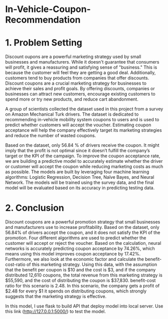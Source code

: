 # In-Vehicle-Coupon-Recommendation

# 1.	Problem Setting 


Discount oupons are a powerful marketing strategy used by small businesses and manufacturers. While it doesn't guarantee that consumers will profit, it gives a reassuring and satisfying sense of "business." This is because the customer will feel they are getting a good deal. Additionally, customers tend to buy products from companies that offer discounts. Discount coupons are a crucial marketing strategy for businesses to achieve their sales and profit goals. By offering discounts, companies or businesses can attract new customers, encourage existing customers to spend more or try new products, and reduce cart abandonment. 

A group of scientists collected the dataset used in this project from a survey on Amazon Mechanical Turk drivers. The dataset is dedicated to recommending in-vehicle mobility system coupons to users and is used to predict whether customers will accept the voucher. Estimating coupon acceptance will help the company effectively target its marketing strategies and reduce the number of wasted coupons.

Based on the dataset, only 56.84 % of drivers receive the coupon. It might imply that the profit is not optimal since it doesn’t fulfill the company’s target or the KPI of the campaign. To improve the coupon acceptance rate, we are building a predictive model to accurately estimate whether the driver or customer will accept the coupon while reducing marketing costs as much as possible. The models are built by leveraging four machine learning algorithms: Logistic Regression, Decision Tree, Naïve Bayes, and Neural Network. The models will be trained using the survey data, and the final model will be evaluated based on its accuracy in predicting testing data.

# 2.   Conclusion


Discount coupons are a powerful promotion strategy that small businesses and manufacturers use to increase profitability. Based on the dataset, only 56.84% of drivers accept the coupon, and it does not satisfy the KPI of the promotion. Four different algorithms are used to predict whether the customer will accept or reject the voucher. 
Based on the calculation, neural networks is accurately predicting coupon acceptance by 74.26%, which means using this model improves coupon acceptance by 17.42%. Furthermore, we also look at the economic factor and calculate the benefit-cost-ratio of this marketing strategy. Using this data, with the assumption that the benefit per coupon is $10 and the cost is $3, and if the company distributed 12,610 coupons, the total revenue from this marketing strategy is $55,590, and the cost of distributing the coupon is $37,830. benefit-cost ratio for this scenario is 2.48. In this scenario, the company gets a profit of $2.48 for every $1 it spends on distributing coupons, which strongly suggests that the marketing strategy is effective. 

In this model, I use flask to build API that deploy model into local server. Use this link (http://127.0.0.1:5000/) to test the model.
